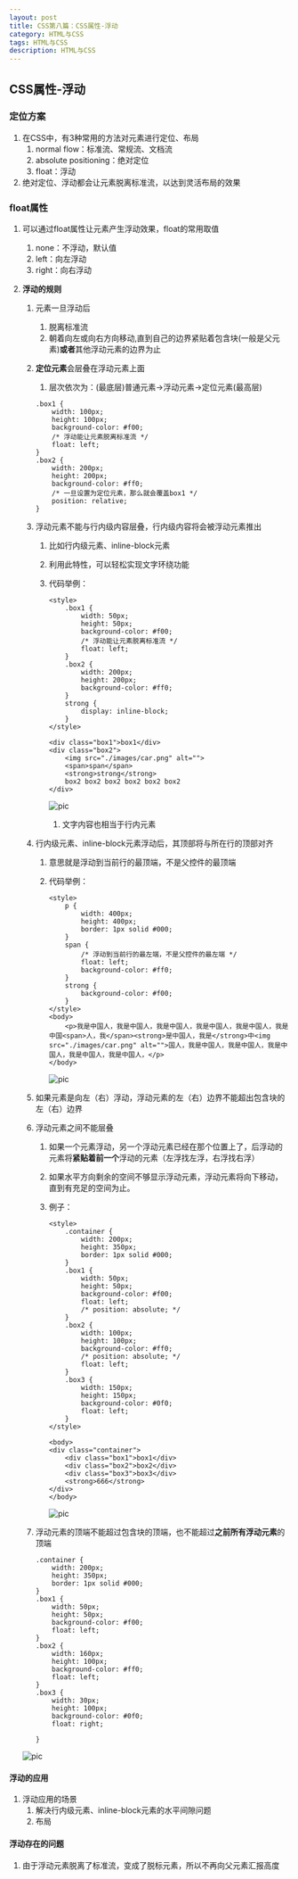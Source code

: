 ```yaml
---
layout: post
title: CSS第八篇：CSS属性-浮动
category: HTML与CSS
tags: HTML与CSS
description: HTML与CSS
---  
```


##  CSS属性-浮动

### 定位方案
1. 在CSS中，有3种常用的方法对元素进行定位、布局
    1. normal flow：标准流、常规流、文档流
    2. absolute positioning：绝对定位
    3. float：浮动
2. 绝对定位、浮动都会让元素脱离标准流，以达到灵活布局的效果

### float属性
1. 可以通过float属性让元素产生浮动效果，float的常用取值
    1. none：不浮动，默认值
    2. left：向左浮动
    3. right：向右浮动
2. **浮动的规则**
    1. 元素一旦浮动后
        1. 脱离标准流
        2. 朝着向左或向右方向移动,直到自己的边界紧贴着包含块(一般是父元素)**或者**其他浮动元素的边界为止
    2. **定位元素**会层叠在浮动元素上面
        1. 层次依次为：(最底层)普通元素->浮动元素->定位元素(最高层)
        
        ```
        .box1 {
            width: 100px;
            height: 100px;
            background-color: #f00;
            /* 浮动能让元素脱离标准流 */
            float: left;
        }
        .box2 {
            width: 200px;
            height: 200px;
            background-color: #ff0;
            /* 一旦设置为定位元素，那么就会覆盖box1 */
            position: relative;
        }
        ```
    3. 浮动元素不能与行内级内容层叠，行内级内容将会被浮动元素推出
        1. 比如行内级元素、inline-block元素
        2. 利用此特性，可以轻松实现文字环绕功能
        3. 代码举例：
            
            ```
            <style>
                .box1 {
                    width: 50px;
                    height: 50px;
                    background-color: #f00;
                    /* 浮动能让元素脱离标准流 */
                    float: left;
                }
                .box2 {
                    width: 200px;
                    height: 200px;
                    background-color: #ff0;
                }
                strong {
                    display: inline-block;
                }
            </style>
            
            <div class="box1">box1</div>
            <div class="box2">
                <img src="./images/car.png" alt="">
                <span>span</span>
                <strong>strong</strong>
                box2 box2 box2 box2 box2 box2
            </div>
            ```
            
            ![pic](https://raw.githubusercontent.com/zhoghua123/imgsBed/master/webzh_35.png)
            
            1. 文字内容也相当于行内元素
    4. 行内级元素、inline-block元素浮动后，其顶部将与所在行的顶部对齐
        1. 意思就是浮动到当前行的最顶端，不是父控件的最顶端
        2. 代码举例：
            
            ```
            <style>
                p {
                    width: 400px;
                    height: 400px;
                    border: 1px solid #000; 
                }
                span {
                    /* 浮动到当前行的最左端，不是父控件的最左端 */
                    float: left;
                    background-color: #ff0;
                }
                strong {
                    background-color: #f00;
                }
            </style>
            <body>
                <p>我是中国人，我是中国人，我是中国人，我是中国人，我是中国人，我是中国<span>人，我</span><strong>是中国人，我是</strong>中<img src="./images/car.png" alt="">国人，我是中国人，我是中国人，我是中国人，我是中国人，我是中国人，</p>
            </body>
            ```
        
            ![pic](https://raw.githubusercontent.com/zhoghua123/imgsBed/master/webzh_36.png) 
            
    5. 如果元素是向左（右）浮动，浮动元素的左（右）边界不能超出包含块的左（右）边界
    6. 浮动元素之间不能层叠
        1. 如果一个元素浮动，另一个浮动元素已经在那个位置上了，后浮动的元素将**紧贴着前一个**浮动的元素（左浮找左浮，右浮找右浮）
        2. 如果水平方向剩余的空间不够显示浮动元素，浮动元素将向下移动，直到有充足的空间为止。
        3. 例子：
            
            ```
            <style>
                .container {
                    width: 200px;
                    height: 350px;
                    border: 1px solid #000;
                }
                .box1 {
                    width: 50px;
                    height: 50px;
                    background-color: #f00;
                    float: left;
                    /* position: absolute; */
                }
                .box2 {
                    width: 100px;
                    height: 100px;
                    background-color: #ff0;
                    /* position: absolute; */
                    float: left;
                }
                .box3 {
                    width: 150px;
                    height: 150px;
                    background-color: #0f0;
                    float: left;
                }
            </style>
            
            <body>
            <div class="container">
                <div class="box1">box1</div>
                <div class="box2">box2</div>
                <div class="box3">box3</div>
                <strong>666</strong>
            </div>   
            </body>
            ```
            
            ![pic](https://raw.githubusercontent.com/zhoghua123/imgsBed/master/webzh_37.png) 
    7. 浮动元素的顶端不能超过包含块的顶端，也不能超过**之前所有浮动元素**的顶端
        
        ```
        .container {
            width: 200px;
            height: 350px;
            border: 1px solid #000;
        }
        .box1 {
            width: 50px;
            height: 50px;
            background-color: #f00;
            float: left;
        }
        .box2 {
            width: 160px;
            height: 100px;
            background-color: #ff0;
            float: left;
        }
        .box3 {
            width: 30px;
            height: 100px;
            background-color: #0f0;
            float: right;

        }
        ```       

    ![pic](https://raw.githubusercontent.com/zhoghua123/imgsBed/master/webzh_38.png) 

#### 浮动的应用
1. 浮动应用的场景
    1. 解决行内级元素、inline-block元素的水平间隙问题
    2. 布局   
    
#### 浮动存在的问题
1. 由于浮动元素脱离了标准流，变成了脱标元素，所以不再向父元素汇报高度
    

